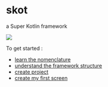 # skot
a Super Kotlin framework

[![](https://jitpack.io/v/skot-framework/skot.svg)](https://jitpack.io/#skot-framework/skot)

To get started :
- [learn the nomenclature](docs/nomenclature/nomenclature.md)
- [understand the framework structure](docs/architecture/readme.md)
- [create project](docs/start/createproject.md)
- [create my first screen](docs/start/createscreen.md)
